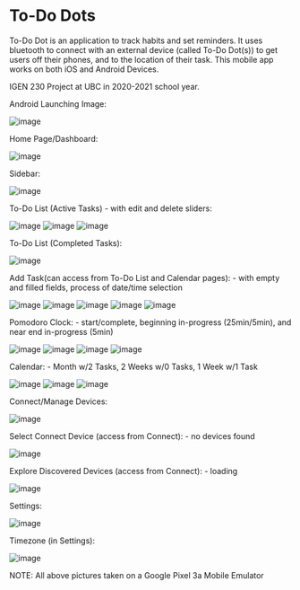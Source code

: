 # To-Do Dots

To-Do Dot is an application to track habits and set reminders. It uses bluetooth to connect with an external device (called To-Do Dot(s)) to get users off their phones, and to the location of their task. This mobile app works on both iOS and Android Devices.

IGEN 230 Project at UBC in 2020-2021 school year.

Android Launching Image:

![image](https://user-images.githubusercontent.com/75967325/114290189-89732880-9a32-11eb-9506-20787a70ffd2.png)


Home Page/Dashboard:

![image](https://user-images.githubusercontent.com/75967325/114289829-de616f80-9a2f-11eb-86d7-353018da2c95.png)


Sidebar:

![image](https://user-images.githubusercontent.com/75967325/114289843-f0dba900-9a2f-11eb-8a40-814b9b8157f4.png)


To-Do List (Active Tasks) - with edit and delete sliders:

![image](https://user-images.githubusercontent.com/75967325/114289855-0a7cf080-9a30-11eb-8749-4758c6860a39.png) ![image](https://user-images.githubusercontent.com/75967325/114289889-3e581600-9a30-11eb-89a7-e587be12df9d.png) ![image](https://user-images.githubusercontent.com/75967325/114289903-4d3ec880-9a30-11eb-9fb6-3f1bac6d525e.png)


To-Do List (Completed Tasks):

![image](https://user-images.githubusercontent.com/75967325/114289870-26809200-9a30-11eb-96e1-c59686587f09.png)


Add Task(can access from To-Do List and Calendar pages): - with empty and filled fields, process of date/time selection

![image](https://user-images.githubusercontent.com/75967325/114289919-66477980-9a30-11eb-8379-e0bf075e96ac.png) ![image](https://user-images.githubusercontent.com/75967325/114289929-8119ee00-9a30-11eb-8a98-903fab51a461.png) ![image](https://user-images.githubusercontent.com/75967325/114289938-9131cd80-9a30-11eb-8d66-df766423bbf5.png) ![image](https://user-images.githubusercontent.com/75967325/114289948-9f7fe980-9a30-11eb-8ce8-5e7f6c9ef6d6.png) ![image](https://user-images.githubusercontent.com/75967325/114289964-b6264080-9a30-11eb-9446-1360b9d26e60.png)


Pomodoro Clock: - start/complete, beginning in-progress (25min/5min), and near end in-progress (5min)

![image](https://user-images.githubusercontent.com/75967325/114289983-e241c180-9a30-11eb-97a4-274154b62d1e.png) ![image](https://user-images.githubusercontent.com/75967325/114289993-fab1dc00-9a30-11eb-8c44-9708f65c2bcb.png) ![image](https://user-images.githubusercontent.com/75967325/114290003-07363480-9a31-11eb-8170-d890f0baaef0.png) ![image](https://user-images.githubusercontent.com/75967325/114290053-8fb4d500-9a31-11eb-8f13-a0afccaa3cf0.png)


Calendar: - Month w/2 Tasks, 2 Weeks w/0 Tasks, 1 Week w/1 Task

![image](https://user-images.githubusercontent.com/75967325/114290066-a9eeb300-9a31-11eb-955f-0551e46277e5.png) ![image](https://user-images.githubusercontent.com/75967325/114290078-bf63dd00-9a31-11eb-91d0-8f05f4a7812f.png) ![image](https://user-images.githubusercontent.com/75967325/114290093-da365180-9a31-11eb-98de-9b4955314de3.png)


Connect/Manage Devices:

![image](https://user-images.githubusercontent.com/75967325/114290108-ecb08b00-9a31-11eb-84d8-3ca3ad1ffbe0.png)


Select Connect Device (access from Connect): - no devices found

![image](https://user-images.githubusercontent.com/75967325/114290180-72343b00-9a32-11eb-82ad-4310c6410784.png)


Explore Discovered Devices (access from Connect): - loading


![image](https://user-images.githubusercontent.com/75967325/114290160-516be580-9a32-11eb-99b8-d7304bda9020.png)


Settings:

![image](https://user-images.githubusercontent.com/75967325/114290116-fe922e00-9a31-11eb-85fd-b571be521b8a.png)


Timezone (in Settings):

![image](https://user-images.githubusercontent.com/75967325/114290128-0fdb3a80-9a32-11eb-9a84-c08e00936116.png)


NOTE: All above pictures taken on a Google Pixel 3a Mobile Emulator
